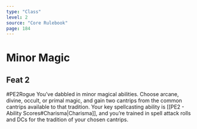 ```yaml
---
type: "Class"
level: 2
source: "Core Rulebook"
page: 184
---
```

# Minor Magic
## Feat 2
#PE2Rogue
You’ve dabbled in minor magical abilities. Choose arcane, divine, occult, or primal magic, and gain two cantrips from the common cantrips available to that tradition. Your key spellcasting ability is [[PE2 - Ability Scores#Charisma|Charisma]], and you’re trained in spell attack rolls and DCs for the tradition of your chosen cantrips.